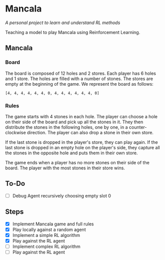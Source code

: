 # Mancala
*A personal project to learn and understand RL methods* 

Teaching a model to play Mancala using Reinforcement Learning.

## Mancala

### Board
The board is composed of 12 holes and 2 stores. Each player has 6 holes and 1 store. The holes are filled with a number of stones. The stores are empty at the beginning of the game. We represent the board as follows:

``` 
[4, 4, 4, 4, 4, 4, 0, 4, 4, 4, 4, 4, 4, 0]
```

### Rules
The game starts with 4 stones in each hole. The player can choose a hole on their side of the board and pick up all the stones in it. They then distribute the stones in the following holes, one by one, in a counter-clockwise direction. The player can also drop a stone in their own store. 

If the last stone is dropped in the player's store, they can play again. If the last stone is dropped in an empty hole on the player's side, they capture all the stones in the opposite hole and puts them in their own store. 

The game ends when a player has no more stones on their side of the board. The player with the most stones in their store wins.

## To-Do
- [ ] Debug Agent recursively choosing empty slot 0

## Steps
- [x] Implement Mancala game and full rules
- [x] Play locally against a random agent
- [x] Implement a simple RL algorithm
- [x] Play against the RL agent
- [ ] Implement complex RL algorithm
- [ ] Play against the RL agent